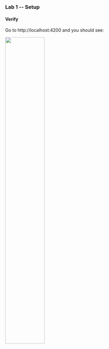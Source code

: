 ### Lab 1 -- Setup

#### Verify

Go to http://localhost:4200 and you should see:

<img src="~resources/lab1-verification.png" width="50%"></img>
